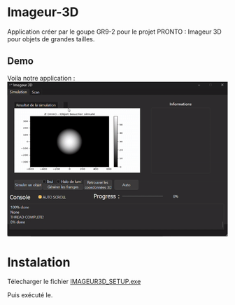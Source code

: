 # Imageur-3D

Application créer par le goupe GR9-2 pour le projet PRONTO : Imageur 3D pour objets de grandes tailles.

## Demo

Voila notre application :
![Alt Text](https://raw.githubusercontent.com/AurelienPautet/Imageur-3D/refs/heads/exeui/qt_app/images/demo.gif)

# Instalation

Télecharger le fichier [IMAGEUR3D_SETUP.exe](https://github.com/AurelienPautet/Imageur-3D/blob/exeui/IMAGEUR3D_SETUP.exe)

Puis exécuté le.
